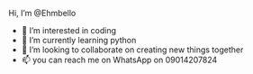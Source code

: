 Hi, I’m @Ehmbello
- 👀 I’m interested in coding
- 🌱 I’m currently learning python
- 💞️ I’m looking to collaborate on creating new things together
- 📫 you can reach me on WhatsApp on 09014207824

<!---
Ehmbello/Ehmbello is a ✨ special ✨ repository because its `README.md` (this file) appears on your GitHub profile.
You can click the Preview link to take a look at your changes.
--->
